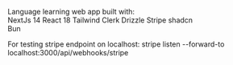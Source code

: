 Language learning web app built with:   
NextJs 14
React 18
Tailwind
Clerk
Drizzle 
Stripe
shadcn  
Bun  

For testing stripe endpoint on localhost:
stripe listen --forward-to localhost:3000/api/webhooks/stripe
